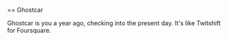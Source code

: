 == Ghostcar

Ghostcar is you a year ago, checking into the present day. It's like Twitshift for Foursquare.